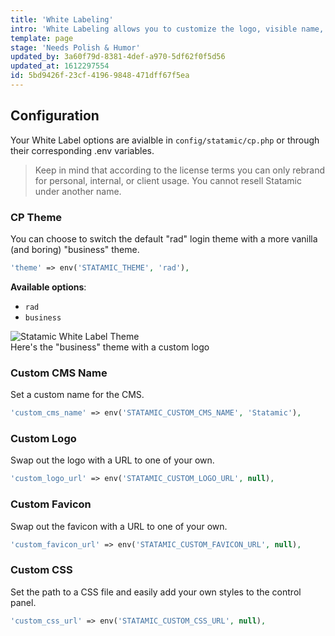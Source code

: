 ```yaml
---
title: 'White Labeling'
intro: 'White Labeling allows you to customize the logo, visible name, and basic theme of the CMS throughout the control panel.'
template: page
stage: 'Needs Polish & Humor'
updated_by: 3a60f79d-8381-4def-a970-5df62f0f5d56
updated_at: 1612297554
id: 5bd9426f-23cf-4196-9848-471dff67f5ea
---
```


## Configuration
Your White Label options are avialble in `config/statamic/cp.php` or through their corresponding .env variables.

> Keep in mind that according to the license terms you can only rebrand for personal, internal, or client usage. You cannot resell Statamic under another name.

### CP Theme

You can choose to switch the default "rad" login theme with a more vanilla (and boring) "business" theme.

``` php
'theme' => env('STATAMIC_THEME', 'rad'),
```

**Available options**:

- `rad`
- `business`

<div class="screenshot">
    <img src="/img/white-label-login.png" alt="Statamic White Label Theme">
    <div class="caption">Here's the "business" theme with a custom logo</div>
</div>

### Custom CMS Name

Set a custom name for the CMS.

``` php
'custom_cms_name' => env('STATAMIC_CUSTOM_CMS_NAME', 'Statamic'),
```

### Custom Logo

Swap out the logo with a URL to one of your own.

``` php
'custom_logo_url' => env('STATAMIC_CUSTOM_LOGO_URL', null),
```

### Custom Favicon

Swap out the favicon with a URL to one of your own.

``` php
'custom_favicon_url' => env('STATAMIC_CUSTOM_FAVICON_URL', null),
```
### Custom CSS

Set the path to a CSS file and easily add your own styles to the control panel.

``` php
'custom_css_url' => env('STATAMIC_CUSTOM_CSS_URL', null),
```
